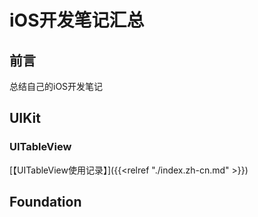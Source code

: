 # iOS开发笔记汇总

<!--more-->

## 前言
总结自己的iOS开发笔记
## UIKit
### UITableView


[【UITableView使用记录】]({{<relref "./index.zh-cn.md" >}})

## Foundation

